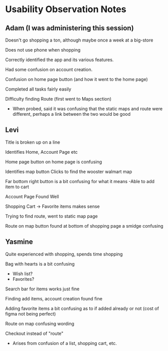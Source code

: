 # Usability Observation Notes

## **Adam** (I was administering this session)
Doesn't go shopping a ton, although maybe once a week at a big-store

Does not use phone when shopping

Correctly identified the app and its various features.

Had some confusion on account creation.

Confusion on home page button (and how it went to the home page)

Completed all tasks fairly easily

Difficulty finding Route (first went to Maps section)
- When probed, said it was confusing that the static maps and route were different, perhaps a link between the two would be good 

## **Levi** 
Title is broken up on a line

Identifies Home, Account Page etc

Home page button on home page is confusing

Identifies map button
	Clicks to find the wooster walmart map
	
Far bottom right button is a bit confusing for what it means
	-Able to add item to cart

Account Page Found Well

Shopping Cart -> Favorite items makes sense

Trying to find route, went to static map page

Route on map button found at bottom of shopping page a smidge confusing

## **Yasmine**
Quite experienced with shopping, spends time shopping

Bag with hearts is a bit confusing 
- Wish list?
- Favorites?
	
Search bar for items works just fine

Finding add items, account creation found fine

Adding favorite items a bit confusing as to if added already or not (cost of figma not being perfect)

Route on map confusing wording

Checkout instead of "route"
- Arises from confusion of a list, shopping cart, etc.

